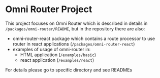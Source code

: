 # Omni Router Project

This project focuses on Omni Router which is described in details in `/packages/omni-router/README`, but in the
repository there are also:

* omni-router-react package which contains a route processor to use router in react
  applications (`/packages/omni-router-react`)
* examples of usage of omni-router in:
    * HTML application (`/examples/basic`)
    * react application (`/examples/react`)

For details please go to specific directory and see READMEs 
